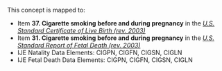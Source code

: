 This concept is mapped to:
* Item **37. Cigarette smoking before and during pregnancy** in the *[U.S. Standard Certificate of Live Birth (rev. 2003)](https://www.cdc.gov/nchs/data/dvs/birth11-03final-ACC.pdf)*
* Item **31. Cigarette smoking before and during pregnancy** in the *[U.S. Standard Report of Fetal Death (rev. 2003)](https://www.cdc.gov/nchs/data/dvs/FDEATH11-03finalACC.pdf)*
* IJE Natality Data Elements: CIGPN, CIGFN, CIGSN, CIGLN
* IJE Fetal Death Data Elements: CIGPN, CIGFN, CIGSN, CIGLN
